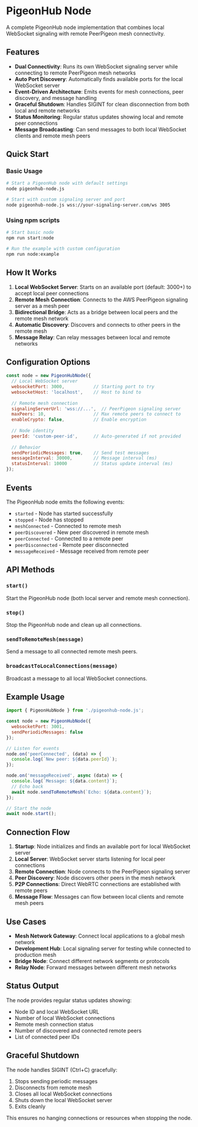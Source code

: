 # PigeonHub Node

A complete PigeonHub node implementation that combines local WebSocket signaling with remote PeerPigeon mesh connectivity.

## Features

- **Dual Connectivity**: Runs its own WebSocket signaling server while connecting to remote PeerPigeon mesh networks
- **Auto Port Discovery**: Automatically finds available ports for the local WebSocket server
- **Event-Driven Architecture**: Emits events for mesh connections, peer discovery, and message handling
- **Graceful Shutdown**: Handles SIGINT for clean disconnection from both local and remote networks
- **Status Monitoring**: Regular status updates showing local and remote peer connections
- **Message Broadcasting**: Can send messages to both local WebSocket clients and remote mesh peers

## Quick Start

### Basic Usage

```bash
# Start a PigeonHub node with default settings
node pigeonhub-node.js

# Start with custom signaling server and port
node pigeonhub-node.js wss://your-signaling-server.com/ws 3005
```

### Using npm scripts

```bash
# Start basic node
npm run start:node

# Run the example with custom configuration
npm run node:example
```

## How It Works

1. **Local WebSocket Server**: Starts on an available port (default: 3000+) to accept local peer connections
2. **Remote Mesh Connection**: Connects to the AWS PeerPigeon signaling server as a mesh peer
3. **Bidirectional Bridge**: Acts as a bridge between local peers and the remote mesh network
4. **Automatic Discovery**: Discovers and connects to other peers in the remote mesh
5. **Message Relay**: Can relay messages between local and remote networks

## Configuration Options

```javascript
const node = new PigeonHubNode({
  // Local WebSocket server
  websocketPort: 3000,           // Starting port to try
  websocketHost: 'localhost',    // Host to bind to
  
  // Remote mesh connection
  signalingServerUrl: 'wss://...',  // PeerPigeon signaling server
  maxPeers: 10,                  // Max remote peers to connect to
  enableCrypto: false,           // Enable encryption
  
  // Node identity
  peerId: 'custom-peer-id',      // Auto-generated if not provided
  
  // Behavior
  sendPeriodicMessages: true,    // Send test messages
  messageInterval: 30000,        // Message interval (ms)
  statusInterval: 10000          // Status update interval (ms)
});
```

## Events

The PigeonHub node emits the following events:

- `started` - Node has started successfully
- `stopped` - Node has stopped
- `meshConnected` - Connected to remote mesh
- `peerDiscovered` - New peer discovered in remote mesh
- `peerConnected` - Connected to a remote peer
- `peerDisconnected` - Remote peer disconnected
- `messageReceived` - Message received from remote peer

## API Methods

### `start()`
Start the PigeonHub node (both local server and remote mesh connection).

### `stop()`
Stop the PigeonHub node and clean up all connections.

### `sendToRemoteMesh(message)`
Send a message to all connected remote mesh peers.

### `broadcastToLocalConnections(message)`
Broadcast a message to all local WebSocket connections.

## Example Usage

```javascript
import { PigeonHubNode } from './pigeonhub-node.js';

const node = new PigeonHubNode({
  websocketPort: 3001,
  sendPeriodicMessages: false
});

// Listen for events
node.on('peerConnected', (data) => {
  console.log(`New peer: ${data.peerId}`);
});

node.on('messageReceived', async (data) => {
  console.log(`Message: ${data.content}`);
  // Echo back
  await node.sendToRemoteMesh(`Echo: ${data.content}`);
});

// Start the node
await node.start();
```

## Connection Flow

1. **Startup**: Node initializes and finds an available port for local WebSocket server
2. **Local Server**: WebSocket server starts listening for local peer connections
3. **Remote Connection**: Node connects to the PeerPigeon signaling server
4. **Peer Discovery**: Node discovers other peers in the mesh network
5. **P2P Connections**: Direct WebRTC connections are established with remote peers
6. **Message Flow**: Messages can flow between local clients and remote mesh peers

## Use Cases

- **Mesh Network Gateway**: Connect local applications to a global mesh network
- **Development Hub**: Local signaling server for testing while connected to production mesh
- **Bridge Node**: Connect different network segments or protocols
- **Relay Node**: Forward messages between different mesh networks

## Status Output

The node provides regular status updates showing:
- Node ID and local WebSocket URL
- Number of local WebSocket connections
- Remote mesh connection status
- Number of discovered and connected remote peers
- List of connected peer IDs

## Graceful Shutdown

The node handles SIGINT (Ctrl+C) gracefully:
1. Stops sending periodic messages
2. Disconnects from remote mesh
3. Closes all local WebSocket connections
4. Shuts down the local WebSocket server
5. Exits cleanly

This ensures no hanging connections or resources when stopping the node.
